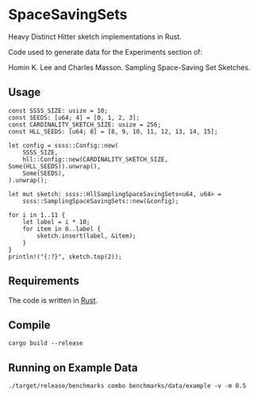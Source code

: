 # SpaceSavingSets

Heavy Distinct Hitter sketch implementations in Rust.

Code used to generate data for the Experiments section of:

Homin K. Lee and Charles Masson.
Sampling Space-Saving Set Sketches.

## Usage
```
const SSSS_SIZE: usize = 10;
const SEEDS: [u64; 4] = [0, 1, 2, 3];
const CARDINALITY_SKETCH_SIZE: usize = 256;
const HLL_SEEDS: [u64; 8] = [8, 9, 10, 11, 12, 13, 14, 15];

let config = ssss::Config::new(
    SSSS_SIZE,
    hll::Config::new(CARDINALITY_SKETCH_SIZE, Some(HLL_SEEDS)).unwrap(),
    Some(SEEDS),
).unwrap();

let mut sketch: ssss::HllSamplingSpaceSavingSets<u64, u64> =
    ssss::SamplingSpaceSavingSets::new(&config);

for i in 1..11 {
    let label = i * 10;
    for item in 0..label {
        sketch.insert(label, &item);
    }
}
println!("{:?}", sketch.top(2));
```

## Requirements
The code is written in [Rust](https://www.rust-lang.org/).

## Compile
```
cargo build --release
```

## Running on Example Data
```
./target/release/benchmarks combo benchmarks/data/example -v -m 0.5
```
